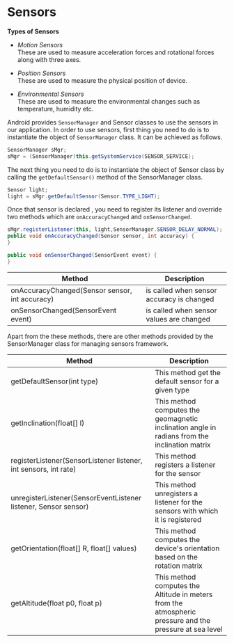 # Sensors  

**Types of Sensors**

- *Motion Sensors*  
These are used to measure acceleration forces and rotational forces along with three axes.  

- *Position Sensors*  
These are used to measure the physical position of device.  

- *Environmental Sensors*  
These are used to measure the environmental changes such as temperature, humidity etc.  


Android provides `SensorManager` and Sensor classes to use the sensors in our application. In order to use sensors, first thing you need to do is to instantiate the object of `SensorManager` class. It can be achieved as follows.  
```java
SensorManager sMgr;
sMgr = (SensorManager)this.getSystemService(SENSOR_SERVICE);
```
The next thing you need to do is to instantiate the object of Sensor class by calling the `getDefaultSensor()` method of the SensorManager class.   
```java
Sensor light;
light = sMgr.getDefaultSensor(Sensor.TYPE_LIGHT);
```
Once that sensor is declared , you need to register its listener and override two methods which are `onAccuracyChanged` and `onSensorChanged`.    

```java
sMgr.registerListener(this, light,SensorManager.SENSOR_DELAY_NORMAL);
public void onAccuracyChanged(Sensor sensor, int accuracy) {
}

public void onSensorChanged(SensorEvent event) {
}
```
| Method  | Description |
| ------------- | ------------- |
|onAccuracyChanged(Sensor sensor, int accuracy)| is called when sensor accuracy is changed |
|onSensorChanged(SensorEvent event)|is called when sensor values are changed|


Apart from the these methods, there are other methods provided by the SensorManager class for managing sensors framework.  


| Method  | Description |
| ------------- | ------------- |
|getDefaultSensor(int type)|This method get the default sensor for a given type|
|getInclination(float[] I)|This method computes the geomagnetic inclination angle in radians from the inclination matrix|	
|registerListener(SensorListener listener, int sensors, int rate)|This method registers a listener for the sensor|	
|unregisterListener(SensorEventListener listener, Sensor sensor)|This method unregisters a listener for the sensors with which it is registered|	
|getOrientation(float[] R, float[] values)|This method computes the device's orientation based on the rotation matrix|
|getAltitude(float p0, float p)|This method computes the Altitude in meters from the atmospheric pressure and the pressure at sea level|
